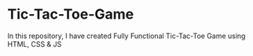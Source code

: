 # Tic-Tac-Toe-Game
In this repository, I have created Fully Functional Tic-Tac-Toe Game using HTML, CSS &amp; JS
